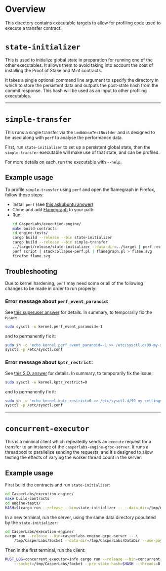 # Overview

This directory contains executable targets to allow for profiling code used to execute a transfer contract.

# `state-initializer`

This is used to initialize global state in preparation for running one of the other executables.  It allows them to avoid taking into account the cost of installing the Proof of Stake and Mint contracts.

It takes a single optional command line argument to specify the directory in which to store the persistent data and outputs the post-state hash from the commit response.  This hash will be used as an input to other profiling executables.

---

# `simple-transfer`

This runs a single transfer via the `LmdbWasmTestBuilder` and is designed to be used along with `perf` to analyse the performance data.

First, run `state-initializer` to set up a persistent global state, then the `simple-transfer` executable will make use of that state, and can be profiled.

For more details on each, run the executable with `--help`.

## Example usage

To profile `simple-transfer` using `perf` and open the flamegraph in Firefox, follow these steps:

* Install `perf` (see [this askubuntu answer](https://askubuntu.com/a/578618/75096))
* Clone and add [Flamegraph](https://github.com/brendangregg/FlameGraph) to your path
* Run:
    ```bash
    cd CasperLabs/execution-engine/
    make build-contracts
    cd engine-tests/
    cargo build --release --bin state-initializer
    cargo build --release --bin simple-transfer
    ../target/release/state-initializer --data-dir=../target | perf record -g --call-graph dwarf ../target/release/simple-transfer --data-dir=../target
    perf script | stackcollapse-perf.pl | flamegraph.pl > flame.svg
    firefox flame.svg
    ```


## Troubleshooting

Due to kernel hardening, `perf` may need some or all of the following changes to be made in order to run properly:


### Error message about `perf_event_paranoid`:

See [this superuser answer](https://superuser.com/a/980757/463043) for details.  In summary, to temporarily fix the issue:

```bash
sudo sysctl -w kernel.perf_event_paranoid=-1
```

and to permanently fix it:

```bash
sudo sh -c 'echo kernel.perf_event_paranoid=-1 >> /etc/sysctl.d/99-my-settings-local.conf'
sysctl -p /etc/sysctl.conf
```


### Error message about `kptr_restrict`:

See [this S.O. answer](https://stackoverflow.com/a/36263349/2556117) for details.  In summary, to temporarily fix the issue:

```bash
sudo sysctl -w kernel.kptr_restrict=0
```

and to permanently fix it:

```bash
sudo sh -c 'echo kernel.kptr_restrict=0 >> /etc/sysctl.d/99-my-settings-local.conf'
sysctl -p /etc/sysctl.conf
```

---

# `concurrent-executor`

This is a minimal client which repeatedly sends an `execute` request for a transfer to an instance of the `casperlabs-engine-grpc-server`.  It runs a threadpool to parallelize sending the requests, and it's designed to allow testing the effects of varying the worker thread count in the server.

## Example usage

First build the contracts and run `state-initializer`:

```bash
cd CasperLabs/execution-engine/
make build-contracts
cd engine-tests/
HASH=$(cargo run --release --bin=state-initializer -- --data-dir=/tmp/CasperLabs/DataDir)
```

In a new terminal, run the server, using the same data directory populated by the `state-initializer`:

```bash
cd CasperLabs/execution-engine/
cargo run --release --bin=casperlabs-engine-grpc-server -- \
    /tmp/CasperLabs/Socket --data-dir=/tmp/CasperLabs/DataDir --use-payment-code --threads=8
```

Then in the first terminal, run the client:

```bash
RUST_LOG=concurrent_executor=info cargo run --release --bin=concurrent-executor -- \
    --socket=/tmp/CasperLabs/Socket --pre-state-hash=$HASH --threads=8 --requests=200
```
